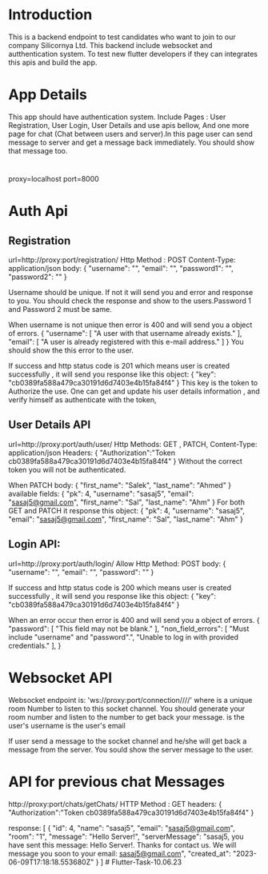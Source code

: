 # Introduction
This is a backend endpoint to test candidates who want to join to our company Silicornya Ltd. 
This backend include websocket and autthentication system.
To test new flutter developers if they can integrates this apis and build the app.

# App Details
This app should have authentication system.
Include Pages : User Registration, User Login, User Details and use apis bellow,
And one more page for chat (Chat between users and server).In this page user can send message to server and get a message back immediately. You should show that message too.  

#
proxy=localhost
port=8000
# Auth Api
## Registration
url=http://proxy:port/registration/
Http Method : POST
Content-Type: application/json
body:
{
    "username": "",
    "email": "",
    "password1": "",
    "password2": ""
}

Username should be unique. If not it will send you and error and response to you. You should check the response and show to the users.Password 1 and Password 2 must be same.

When username is not unique then error is 400 and will send you a object of errors.
{
    "username": [
        "A user with that username already exists."
    ],
    "email": [
        "A user is already registered with this e-mail address."
    ]
}
You should show the this error to the user.

If success and http status code is 201 which means user is created successfully , it will send you response like this object:
{
    "key": "cb0389fa588a479ca30191d6d7403e4b15fa84f4"
}
This key is the token to Authorize the use.
One can get and update his user details information , and verify himself as authenticate with the token,

## User Details API
url=http://proxy:port/auth/user/
Http Methods: GET , PATCH,
Content-Type: application/json
Headers:
{
    "Authorization":"Token cb0389fa588a479ca30191d6d7403e4b15fa84f4"
}
Without the correct token you will not be authenticated.

When PATCH
body:
{
    "first_name": "Salek",
    "last_name": "Ahmed"
}
available fields:
{
    "pk": 4,
    "username": "sasaj5",
    "email": "sasaj5@gmail.com",
    "first_name": "Sal",
    "last_name": "Ahm"
}
For both GET and PATCH it response this object:
{
    "pk": 4,
    "username": "sasaj5",
    "email": "sasaj5@gmail.com",
    "first_name": "Sal",
    "last_name": "Ahm"
}

## Login API:

url=http://proxy:port/auth/login/
Allow Http Method: POST
body:
{
    "username": "",
    "email": "",
    "password": ""
}


If success and http status code is 200 which means user is created successfully , it will send you response like this object:
{
    "key": "cb0389fa588a479ca30191d6d7403e4b15fa84f4"
}

When an error occur then error is 400 and will send you a object of errors.
{
    "password": [
        "This field may not be blank."
    ],
     "non_field_errors": [
        "Must include \"username\" and \"password\".",
         "Unable to log in with provided credentials."
    ],
}

# Websocket API

Websocket endpoint is:
'ws://proxy:port/connection/<room>/<name>/<email>/'
where <room> is a unique room Number to listen to this socket channel. You should generate your room number and listen to the number to get back your message.
<name> is the user's username
<email> is the user's email

If user send a message to the socket channel and he/she will get back a message from the server.
You sould show the server message to the user.


# API for previous chat Messages
http://proxy:port/chats/getChats/
HTTP Method : GET
headers:
{
    "Authorization":"Token cb0389fa588a479ca30191d6d7403e4b15fa84f4"
}

response:
[
    {
        "id": 4,
        "name": "sasaj5",
        "email": "sasaj5@gmail.com",
        "room": "1",
        "message": "Hello Server!",
        "serverMessage": "sasaj5, you have sent this message: Hello Server!. Thanks for contact us. We will message you soon to your email: sasaj5@gmail.com",
        "created_at": "2023-06-09T17:18:18.553680Z"
    }
]
#   F l u t t e r - T a s k - 1 0 . 0 6 . 2 3  
 